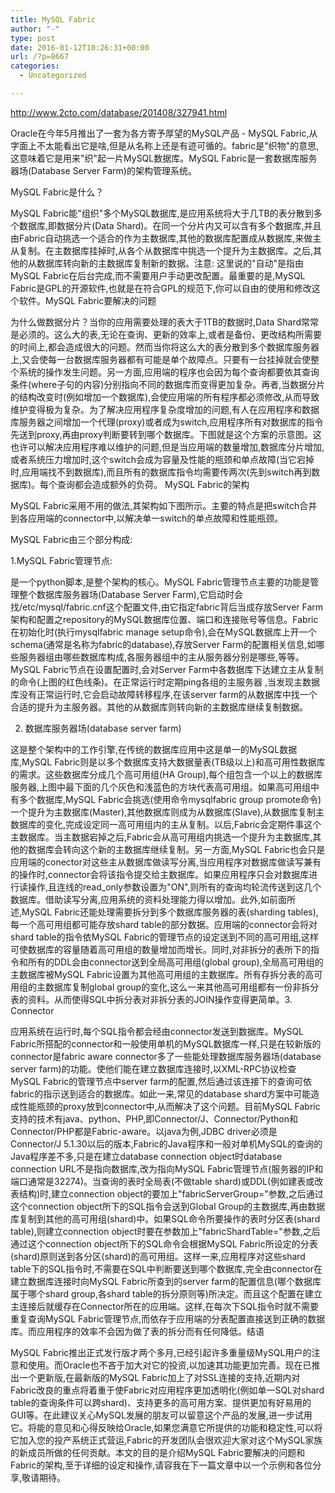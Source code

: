 ```yaml
---
title: MySQL Fabric
author: "-"
type: post
date: 2016-01-12T10:26:31+00:00
url: /?p=8667
categories:
  - Uncategorized

---
```

http://www.2cto.com/database/201408/327941.html

Oracle在今年5月推出了一套为各方寄予厚望的MySQL产品 - MySQL Fabric,从字面上不太能看出它是啥,但是从名称上还是有迹可循的。fabric是"织物"的意思,这意味着它是用来"织"起一片MySQL数据库。MySQL Fabric是一套数据库服务器场(Database Server Farm)的架构管理系统。

MySQL Fabric是什么？
  
MySQL Fabric能"组织"多个MySQL数据库,是应用系统将大于几TB的表分散到多个数据库,即数据分片(Data Shard)。在同一个分片内又可以含有多个数据库,并且由Fabric自动挑选一个适合的作为主数据库,其他的数据库配置成从数据库,来做主从复制。在主数据库挂掉时,从各个从数据库中挑选一个提升为主数据库。之后,其他的从数据库转向新的主数据库复制新的数据。注意: 这里说的"自动"是指由MySQL Fabric在后台完成,而不需要用户手动更改配置。最重要的是,MySQL Fabric是GPL的开源软件,也就是在符合GPL的规范下,你可以自由的使用和修改这个软件。MySQL Fabric要解决的问题
  
为什么做数据分片？当你的应用需要处理的表大于1TB的数据时,Data Shard常常是必须的。这么大的表,无论在查询、更新的效率上,或者是备份、更改结构所需要的时间上,都会造成很大的问题。然而当你将这么大的表分散到多个数据库服务器上,又会使每一台数据库服务器都有可能是单个故障点。只要有一台挂掉就会使整个系统的操作发生问题。另一方面,应用端的程序也会因为每个查询都要依其查询条件(where子句的内容)分别指向不同的数据库而变得更加复杂。再者,当数据分片的结构改变时(例如增加一个数据库),会使应用端的所有程序都必须修改,从而导致维护变得极为复杂。为了解决应用程序复杂度增加的问题,有人在应用程序和数据库服务器之间增加一个代理(proxy)或者成为switch,应用程序所有对数据库的指令先送到proxy,再由proxy判断要转到哪个数据库。下图就是这个方案的示意图。这也许可以解决应用程序难以维护的问题,但是当应用端的数量增加,数据库分片增加,或者系统压力增加时,这个switch会成为容量及性能的瓶颈和单点故障(当它宕掉时,应用端找不到数据库),而且所有的数据库指令均需要传两次(先到switch再到数据库)。每个查询都会造成额外的负荷。 MySQL Fabric的架构
  
MySQL Fabric采用不用的做法,其架构如下图所示。主要的特点是把switch合并到各应用端的connector中,以解决单一switch的单点故障和性能瓶颈。

MySQL Fabric由三个部分构成: 

1.MySQL Fabric管理节点: 
  
是一个python脚本,是整个架构的核心。MySQL Fabric管理节点主要的功能是管理整个数据库服务器场(Database Server Farm),它启动时会找/etc/mysql/fabric.cnf这个配置文件,由它指定fabric背后当成存放Server Farm架构和配置之repository的MySQL数据库位置、端口和连接账号等信息。Fabric在初始化时(执行mysqlfabric manage setup命令),会在MySQL数据库上开一个schema(通常是名称为fabric的database),存放Server Farm的配置相关信息,如哪些服务器组由哪些数据库构成,各服务器组中的主从服务器分别是哪些,等等。MySQL Fabric节点在设置配置时,会对Server Farm中各数据库下达建立主从复制的命令(上图的红色线条)。在正常运行时定期ping各组的主服务器 ,当发现主数据库没有正常运行时,它会启动故障转移程序,在该server farm的从数据库中找一个合适的提升为主服务器。其他的从数据库则转向新的主数据库继续复制数据。

2. 数据库服务器场(database server farm)
  
这是整个架构中的工作引擎,在传统的数据库应用中这是单一的MySQL数据库,MySQL Fabric则是以多个数据库支持大数据量表(TB级以上)和高可用性数据库的需求。这些数据库分成几个高可用组(HA Group),每个组包含一个以上的数据库服务器,上图中最下面的几个灰色和浅蓝色的方块代表高可用组。如果高可用组中有多个数据库,MySQL Fabric会挑选(使用命令mysqlfabric group promote命令)一个提升为主数据库(Master),其他数据库则成为从数据库(Slave),从数据库复制主数据库的变化,完成设定同一高可用组内的主从复制。以后,Fabric会定期件事这个主数据库。当主数据宕掉之后,Fabric会从高可用组内挑选一个提升为主数据库,其他的数据库会转向这个新的主数据库继续复制。另一方面,MySQL Fabric也会只是应用端的conector对这些主从数据库做读写分离,当应用程序对数据库做读写兼有的操作时,connector会将该指令提交给主数据库。如果应用程序只会对数据库进行读操作,且连线的read_only参数设置为"ON",则所有的查询均轮流传送到这几个数据库。借助读写分离,应用系统的资料处理能力得以增加。此外,如前面所述,MySQL Fabric还能处理需要拆分到多个数据库服务器的表(sharding tables),每一个高可用组都可能存放shard table的部分数据。应用端的connector会将对shard table的指令依MySQL Fabric的管理节点的设定送到不同的高可用组,这样可使数据库的容量随着高可用组的数量增加而增长。同时,对非拆分的表所下的指令和所有的DDL会由connector送到全局高可用组(global group),全局高可用组的主数据库被MySQL Fabric设置为其他高可用组的主数据库。所有存拆分表的高可用组的主数据库复制global group的变化,这么一来其他高可用组都有一份非拆分表的资料。从而使得SQL中拆分表对非拆分表的JOIN操作变得更简单。3. Connector
  
应用系统在运行时,每个SQL指令都会经由connector发送到数据库。MySQL Fabric所搭配的connector和一般使用单机的MySQL数据库一样,只是在较新版的connector是fabric aware connector多了一些能处理数据库服务器场(database server farm)的功能。使他们能在建立数据库连接时,以XML-RPC协议检查MySQL Fabric的管理节点中server farm的配置,然后通过该连接下的查询可依fabric的指示送到适合的数据库。如此一来,常见的database shard方案中可能造成性能瓶颈的proxy放到connector中,从而解决了这个问题。目前MySQL Fabric支持的技术有java、python、PHP,即Connector/J、Connector/Python和Connector/PHP都是Fabric-aware。以java为例,JDBC driver必须是Connector/J 5.1.30以后的版本,Fabric的Java程序和一般对单机MySQL的查询的Java程序差不多,只是在建立database connection object时database connection URL不是指向数据库,改为指向MySQL Fabric管理节点(服务器的IP和端口通常是32274)。当查询的表时全局表(不做table shard)或DDL(例如建表或改表结构)时,建立connection object的要加上"fabricServerGroup="参数,之后通过这个connection object所下的SQL指令会送到Global Group的主数据库,再由数据库复制到其他的高可用组(shard)中。如果SQL命令所要操作的表时分区表(shard table),则建立connection object时要在参数加上"fabricShardTable="参数,之后通过这个connection object所下的SQL命令会根据MySQL Fabric所设定的分表(shard)原则送到各分区(shard)的高可用组。这样一来,应用程序对这些shard table下的SQL指令时,不需要在SQL中判断要送到哪个数据库,完全由connector在建立数据库连接时向MySQL Fabric所查到的server farm的配置信息(哪个数据库属于哪个shard group,各shard table的拆分原则等)所决定。而且这个配置在建立主连接后就缓存在Connector所在的应用端。这样,在每次下SQL指令时就不需要重复查询MySQL Fabric管理节点,而依存于应用端的分表配置直接送到正确的数据库。而应用程序的效率不会因为做了表的拆分而有任何降低。结语
  
MySQL Fabric推出正式发行版才两个多月,已经引起许多重量级MySQL用户的注意和使用。而Oracle也不吝于加大对它的投资,以加速其功能更加完善。现在已推出一个更新版,在最新版的MySQL Fabric加上了对SSL连接的支持,近期内对Fabric改良的重点将着重于使Fabric对应用程序更加透明化(例如单一SQL对shard table的查询条件可以跨shard)、支持更多的高可用方案、提供更加有好易用的GUI等。在此建议关心MySQL发展的朋友可以留意这个产品的发展,进一步试用它。将能的意见和心得反映给Oracle,如果您满意它所提供的功能和稳定性,可以将它加入您的投产系统正式营运,Fabric的开发团队会很欢迎大家对这个MySQL家族的新成员所做的任何贡献。本文的目的是介绍MySQL Fabric要解决的问题和Fabric的架构,至于详细的设定和操作,请容我在下一篇文章中以一个示例和各位分享,敬请期待。